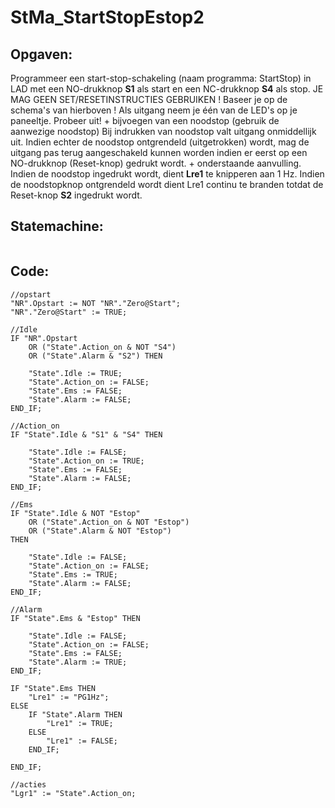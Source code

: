 # StMa_StartStopEstop2
## Opgaven:
Programmeer een start-stop-schakeling (naam programma: StartStop) in LAD met een
NO-drukknop **S1** als start en een NC-drukknop **S4** als stop. JE MAG GEEN SET/RESETINSTRUCTIES GEBRUIKEN ! Baseer je op de schema's van hierboven !
Als uitgang neem je één van de LED's op je paneeltje. Probeer uit! + bijvoegen van een noodstop (gebruik de aanwezige noodstop)
Bij indrukken van noodstop valt uitgang onmiddellijk uit. Indien echter de noodstop
ontgrendeld (uitgetrokken) wordt, mag de uitgang pas terug aangeschakeld kunnen worden
indien er eerst op een NO-drukknop (Reset-knop) gedrukt wordt. + onderstaande aanvulling.
Indien de noodstop ingedrukt wordt, dient **Lre1** te knipperen aan 1 Hz. Indien de
noodstopknop ontgrendeld wordt dient Lre1 continu te branden totdat de Reset-knop **S2**
ingedrukt wordt.

## Statemachine:
![]()

## Code:
```SCL
//opstart
"NR".Opstart := NOT "NR"."Zero@Start";
"NR"."Zero@Start" := TRUE;

//Idle
IF "NR".Opstart
    OR ("State".Action_on & NOT "S4")
    OR ("State".Alarm & "S2") THEN
    
    "State".Idle := TRUE;
    "State".Action_on := FALSE;
    "State".Ems := FALSE;
    "State".Alarm := FALSE;
END_IF;

//Action_on
IF "State".Idle & "S1" & "S4" THEN
    
    "State".Idle := FALSE;
    "State".Action_on := TRUE;
    "State".Ems := FALSE;
    "State".Alarm := FALSE;
END_IF;

//Ems
IF "State".Idle & NOT "Estop"
    OR ("State".Action_on & NOT "Estop")
    OR ("State".Alarm & NOT "Estop")
THEN
    
    "State".Idle := FALSE;
    "State".Action_on := FALSE;
    "State".Ems := TRUE;
    "State".Alarm := FALSE;
END_IF;

//Alarm
IF "State".Ems & "Estop" THEN
    
    "State".Idle := FALSE;
    "State".Action_on := FALSE;
    "State".Ems := FALSE;
    "State".Alarm := TRUE;
END_IF;

IF "State".Ems THEN
    "Lre1" := "PG1Hz";
ELSE
    IF "State".Alarm THEN
        "Lre1" := TRUE;
    ELSE
        "Lre1" := FALSE;
    END_IF;

END_IF;

//acties
"Lgr1" := "State".Action_on;
```
